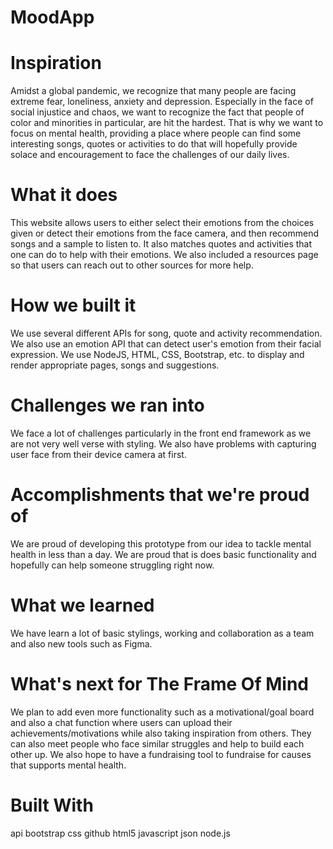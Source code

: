 # MoodApp
# Inspiration
Amidst a global pandemic, we recognize that many people are facing extreme fear, loneliness, anxiety and depression. Especially in the face of social injustice and chaos, we want to recognize the fact that people of color and minorities in particular, are hit the hardest. That is why we want to focus on mental health, providing a place where people can find some interesting songs, quotes or activities to do that will hopefully provide solace and encouragement to face the challenges of our daily lives.

# What it does
This website allows users to either select their emotions from the choices given or detect their emotions from the face camera, and then recommend songs and a sample to listen to. It also matches quotes and activities that one can do to help with their emotions. We also included a resources page so that users can reach out to other sources for more help.

# How we built it
We use several different APIs for song, quote and activity recommendation. We also use an emotion API that can detect user's emotion from their facial expression. We use NodeJS, HTML, CSS, Bootstrap, etc. to display and render appropriate pages, songs and suggestions.

# Challenges we ran into
We face a lot of challenges particularly in the front end framework as we are not very well verse with styling. We also have problems with capturing user face from their device camera at first.

# Accomplishments that we're proud of
We are proud of developing this prototype from our idea to tackle mental health in less than a day. We are proud that is does basic functionality and hopefully can help someone struggling right now.

# What we learned
We have learn a lot of basic stylings, working and collaboration as a team and also new tools such as Figma.

# What's next for The Frame Of Mind
We plan to add even more functionality such as a motivational/goal board and also a chat function where users can upload their achievements/motivations while also taking inspiration from others. They can also meet people who face similar struggles and help to build each other up. We also hope to have a fundraising tool to fundraise for causes that supports mental health.

# Built With
api
bootstrap
css
github
html5
javascript
json
node.js
